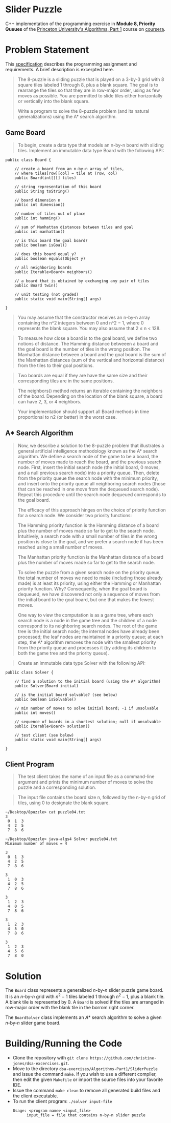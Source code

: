 # Slider Puzzle

C++ implementation of the programming exercise in **Module 8, Priority Queues** of the [Princeton University's Algorithms, Part 1](https://www.coursera.org/learn/algorithms-part1) course on [coursera](https://www.coursera.org/).

# Problem Statement

This [specification](https://coursera.cs.princeton.edu/algs4/assignments/8puzzle/specification.php) describes the programming assignment and requirements. A brief description is excerpted here.

> The 8-puzzle is a sliding puzzle that is played on a 3-by-3 grid with 8 square tiles labeled 1 through 8, plus a blank square. The goal is to rearrange the tiles so that they are in row-major order, using as few moves as possible. You are permitted to slide tiles either horizontally or vertically into the blank square.
>
> Write a program to solve the 8-puzzle problem (and its natural generalizations) using the A* search algorithm.

## Game Board

> To begin, create a data type that models an n-by-n board with sliding tiles. Implement an immutable data type Board with the following API:

```
public class Board {

    // create a board from an n-by-n array of tiles,
    // where tiles[row][col] = tile at (row, col)
    public Board(int[][] tiles)
                                           
    // string representation of this board
    public String toString()

    // board dimension n
    public int dimension()

    // number of tiles out of place
    public int hamming()

    // sum of Manhattan distances between tiles and goal
    public int manhattan()

    // is this board the goal board?
    public boolean isGoal()

    // does this board equal y?
    public boolean equals(Object y)

    // all neighboring boards
    public Iterable<Board> neighbors()

    // a board that is obtained by exchanging any pair of tiles
    public Board twin()

    // unit testing (not graded)
    public static void main(String[] args)

}
```

> You may assume that the constructor receives an n-by-n array containing the n^2 integers between 0 and n^2 − 1, where 0 represents the blank square. You may also assume that 2 ≤ n < 128.

> To measure how close a board is to the goal board, we define two notions of distance. The Hamming distance betweeen a board and the goal board is the number of tiles in the wrong position. The Manhattan distance between a board and the goal board is the sum of the Manhattan distances (sum of the vertical and horizontal distance) from the tiles to their goal positions.

> Two boards are equal if they are have the same size and their corresponding tiles are in the same positions.

> The neighbors() method returns an iterable containing the neighbors of the board. Depending on the location of the blank square, a board can have 2, 3, or 4 neighbors.

> Your implementation should support all Board methods in time proportional to n2 (or better) in the worst case.

## A* Search Algorithm
> Now, we describe a solution to the 8-puzzle problem that illustrates a general artificial intelligence methodology known as the A* search algorithm. We define a search node of the game to be a board, the number of moves made to reach the board, and the previous search node. First, insert the initial search node (the initial board, 0 moves, and a null previous search node) into a priority queue. Then, delete from the priority queue the search node with the minimum priority, and insert onto the priority queue all neighboring search nodes (those that can be reached in one move from the dequeued search node). Repeat this procedure until the search node dequeued corresponds to the goal board.
>
> The efficacy of this approach hinges on the choice of priority function for a search node. We consider two priority functions:
>
> The Hamming priority function is the Hamming distance of a board plus the number of moves made so far to get to the search node. Intuitively, a search node with a small number of tiles in the wrong position is close to the goal, and we prefer a search node if has been reached using a small number of moves.
>
> The Manhattan priority function is the Manhattan distance of a board plus the number of moves made so far to get to the search node.
>
> To solve the puzzle from a given search node on the priority queue, the total number of moves we need to make (including those already made) is at least its priority, using either the Hamming or Manhattan priority function. Why? Consequently, when the goal board is dequeued, we have discovered not only a sequence of moves from the initial board to the goal board, but one that makes the fewest moves.
>
> One way to view the computation is as a game tree, where each search node is a node in the game tree and the children of a node correspond to its neighboring search nodes. The root of the game tree is the initial search node; the internal nodes have already been processed; the leaf nodes are maintained in a priority queue; at each step, the A* algorithm removes the node with the smallest priority from the priority queue and processes it (by adding its children to both the game tree and the priority queue).

> Create an immutable data type Solver with the following API:

```
public class Solver {

    // find a solution to the initial board (using the A* algorithm)
    public Solver(Board initial)

    // is the initial board solvable? (see below)
    public boolean isSolvable()

    // min number of moves to solve initial board; -1 if unsolvable
    public int moves()

    // sequence of boards in a shortest solution; null if unsolvable
    public Iterable<Board> solution()

    // test client (see below) 
    public static void main(String[] args)

}
```

## Client Program

> The test client takes the name of an input file as a command-line argument and prints the minimum number of moves to solve the puzzle and a corresponding solution.

>  The input file contains the board size n, followed by the n-by-n grid of tiles, using 0 to designate the blank square.

```
~/Desktop/8puzzle> cat puzzle04.txt
3
 0  1  3
 4  2  5
 7  8  6

~/Desktop/8puzzle> java-algs4 Solver puzzle04.txt
Minimum number of moves = 4

3
 0  1  3 
 4  2  5 
 7  8  6 

3
 1  0  3 
 4  2  5 
 7  8  6 

3
 1  2  3 
 4  0  5 
 7  8  6 

3
 1  2  3 
 4  5  0   
 7  8  6 

3
 1  2  3 
 4  5  6 
 7  8  0
```

# Solution

The ```Board``` class represents a generalized $`n`$-by-$`n`$ slider puzzle game board. It is an $`n`$-by-$`n`$ grid with $`n^2 - 1`$ tiles labeled $`1`$ through $`n^2 - 1`$, plus a blank tile. A blank tile is represented by $`0`$. A ```Board``` is solved if the tiles are arranged in row-major order with the blank tile in the borrom right corner.

The ```BoardSolver``` class implements an $`A*`$ search algorithm to solve a given $`n`$-by-$`n`$ slider game board.


# Building/Running the Code

- Clone the repository with ```git clone https://github.com/christine-jones/dsa-excercises.git```.
- Move to the directory ```dsa-exercises/Algorithms-Part1/SliderPuzzle``` and issue the command ```make```. If you wish to use a different compiler, then edit the given ```Makefile``` or import the source files into your favorite IDE.
- Issue the command ```make clean``` to remove all generated build files and the client executable.
- To run the client program: ```./solver input-file```
  ```
  Usage: <program name> <input_file>
        input_file = file that contains n-by-n slider puzzle
  ```
